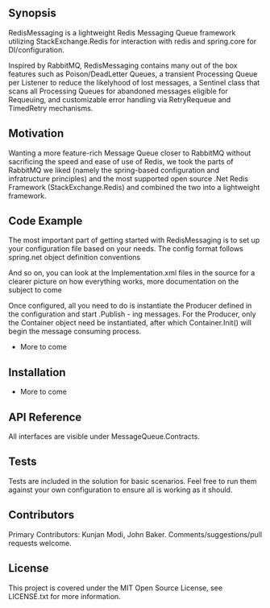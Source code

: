 ## Synopsis

RedisMessaging is a lightweight Redis Messaging Queue framework utilizing StackExchange.Redis for interaction with redis and spring.core for DI/configuration. 

Inspired by RabbitMQ, RedisMessaging contains many out of the box features such as Poison/DeadLetter Queues, a transient Processing Queue per Listener to reduce the likelyhood of lost messages, a Sentinel class that scans all Processing Queues for abandoned messages eligible for Requeuing, and customizable error handling via RetryRequeue and TimedRetry mechanisms.

## Motivation

Wanting a more feature-rich Message Queue closer to RabbitMQ without sacrificing the speed and ease of use of Redis, we took the parts of RabbitMQ we liked (namely the spring-based configuration and infratructure principles) and the most supported open source .Net Redis Framework (StackExchange.Redis) and combined the two into a lightweight framework.

## Code Example

The most important part of getting started with RedisMessaging is to set up your configuration file based on your needs. The config format follows spring.net object definition conventions

<!--Basic Configuration-->
<object name="MyConnection"
  type="RedisMessaging.RedisConnection, RedisMessaging">
<constructor-arg name="connectionString" value="localhost:6379"/>
</object>

<object name="MyMessageQueue"
  type="RedisMessaging.RedisQueue, RedisMessaging">
<constructor-arg name="Name" value="MessageQueue"/>
<constructor-arg name="TTL" value="0"/>
</object>

<!--Producer Configuration-->
<object name="MyProducer" type="RedisMessaging.Producer.RedisProducer, RedisMessaging">
<constructor-arg name="connection" ref="MyConnection"/>
<constructor-arg name="queue" ref="MyMessageQueue"/>
</object>

And so on, you can look at the Implementation.xml files in the source for a clearer picture on how everything works, more documentation on the subject to come

Once configured, all you need to do is instantiate the Producer defined in the configuration and start .Publish - ing messages. For the Producer, only the Container object need be instantiated, after which Container.Init() will begin the message consuming process.

- More to come

## Installation

- More to come

## API Reference

All interfaces are visible under MessageQueue.Contracts.

## Tests

Tests are included in the solution for basic scenarios. Feel free to run them against your own configuration to ensure all is working as it should.

## Contributors

Primary Contributors: Kunjan Modi, John Baker. Comments/suggestions/pull requests welcome.

## License

This project is covered under the MIT Open Source License, see LICENSE.txt for more information.
